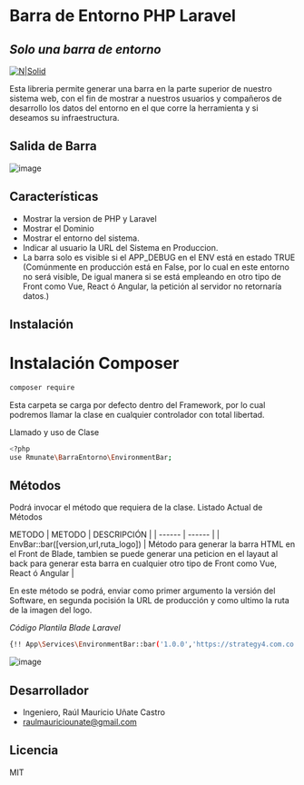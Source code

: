# Barra de Entorno PHP Laravel
## _Solo una barra de entorno_

[![N|Solid](https://i.ibb.co/ZLzQTpm/Firma-Git-Hub.png)](#)

Esta libreria permite generar una barra en la parte superior de nuestro sistema web, con el fin de mostrar a nuestros usuarios y compañeros de desarrollo los datos del entorno en el que corre la herramienta y si deseamos su infraestructura.

## Salida de Barra
![image](https://user-images.githubusercontent.com/91748598/189487420-4d4b8e81-1275-4421-af4c-77c0e5ee1ccc.png)

## Características

-	Mostrar la version de PHP y Laravel
-	Mostrar el Dominio
-	Mostrar el entorno del sistema.
-	Indicar al usuario la URL del Sistema en Produccion.
-	La barra solo es visible si el APP_DEBUG en el ENV está en estado TRUE (Comúnmente en producción está en False, por lo cual en este entorno no será visible, De igual manera si se está empleando en otro tipo de Front como Vue, React ó Angular, la petición al servidor no retornaría datos.)

## Instalación
# Instalación Composer

```sh
composer require 
```

Esta carpeta se carga por defecto dentro del Framework, por lo cual podremos llamar la clase en cualquier controlador con total libertad.

Llamado y uso de Clase

```sh
<?php
use Rmunate\BarraEntorno\EnvironmentBar;
```

## Métodos

Podrá invocar el método que requiera de la clase.
Listado Actual de Métodos

METODO
| METODO | DESCRIPCIÓN |
| ------ | ------ |
| EnvBar::bar([version,url,ruta_logo]) | Método para generar la barra HTML en el Front de Blade, tambien se puede generar una peticion en el layaut al back para generar esta barra en cualquier otro tipo de Front como Vue, React ó Angular |

En este método se podrá, enviar como primer argumento la versión del Software, en segunda pocisión la URL de producción y como ultimo la ruta de la imagen del logo.

_Código Plantila Blade Laravel_

```sh
{!! App\Services\EnvironmentBar::bar('1.0.0','https://strategy4.com.co', public_path() . 'images/logo.png') !!}
```
![image](https://user-images.githubusercontent.com/91748598/189487595-7056d2e2-1e4b-4e91-902f-072d4e436553.png)

## Desarrollador

- Ingeniero, Raúl Mauricio Uñate Castro
- raulmauriciounate@gmail.com

## Licencia
MIT
